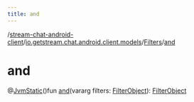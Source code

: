 ```yaml
---
title: and
---
```

/[stream-chat-android-client](../../index.md)/[io.getstream.chat.android.client.models](../index.md)/[Filters](index.md)/[and](and.md)  
  
  
  
# and  
@[JvmStatic](https://kotlinlang.org/api/latest/jvm/stdlib/kotlin.jvm/-jvm-static/index.html)()fun [and](and.md)(vararg filters: [FilterObject](../../io.getstream.chat.android.client.api.models/FilterObject/index.md)): [FilterObject](../../io.getstream.chat.android.client.api.models/FilterObject/index.md)
